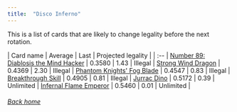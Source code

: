 ```yaml
---
title:  "Disco Inferno"
---
```


This is a list of cards that are likely to change legality before the next rotation.

| Card name | Average | Last | Projected legality |
| :-- |
[Number 89: Diablosis the Mind Hacker](https://db.ygoprodeck.com/card/?search=Number%2089:%20Diablosis%20the%20Mind%20Hacker) | 0.3580 | 1.43 | Illegal |
[Strong Wind Dragon](https://db.ygoprodeck.com/card/?search=Strong%20Wind%20Dragon) | 0.4369 | 2.30 | Illegal |
[Phantom Knights' Fog Blade](https://db.ygoprodeck.com/card/?search=Phantom%20Knights'%20Fog%20Blade) | 0.4547 | 0.83 | Illegal |
[Breakthrough Skill](https://db.ygoprodeck.com/card/?search=Breakthrough%20Skill) | 0.4905 | 0.81 | Illegal |
[Jurrac Dino](https://db.ygoprodeck.com/card/?search=Jurrac%20Dino) | 0.5172 | 0.39 | Unlimited |
[Infernal Flame Emperor](https://db.ygoprodeck.com/card/?search=Infernal%20Flame%20Emperor) | 0.5460 | 0.01 | Unlimited |

###### [Back home](index)